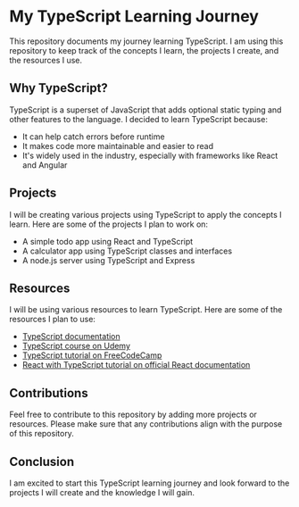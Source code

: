 My TypeScript Learning Journey
==============================

This repository documents my journey learning TypeScript. I am using this repository to keep track of the concepts I learn, the projects I create, and the resources I use.

Why TypeScript?
---------------

TypeScript is a superset of JavaScript that adds optional static typing and other features to the language. I decided to learn TypeScript because:

-   It can help catch errors before runtime
-   It makes code more maintainable and easier to read
-   It's widely used in the industry, especially with frameworks like React and Angular

Projects
--------

I will be creating various projects using TypeScript to apply the concepts I learn. Here are some of the projects I plan to work on:

-   A simple todo app using React and TypeScript
-   A calculator app using TypeScript classes and interfaces
-   A node.js server using TypeScript and Express

Resources
---------

I will be using various resources to learn TypeScript. Here are some of the resources I plan to use:

-   [TypeScript documentation](https://www.typescriptlang.org/docs/)
-   [TypeScript course on Udemy](https://www.udemy.com/course/typescript-the-complete-developers-guide/)
-   [TypeScript tutorial on FreeCodeCamp](https://www.freecodecamp.org/news/the-definitive-typescript-handbook/)
-   [React with TypeScript tutorial on official React documentation](https://reactjs.org/docs/typescript.html)

Contributions
-------------

Feel free to contribute to this repository by adding more projects or resources. Please make sure that any contributions align with the purpose of this repository.

Conclusion
----------

I am excited to start this TypeScript learning journey and look forward to the projects I will create and the knowledge I will gain.
